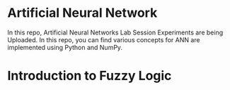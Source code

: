 # Artificial Neural Network 
In this repo, Artificial Neural Networks Lab Session Experiments are being Uploaded. In this repo, you can find various concepts for ANN are implemented using Python and NumPy. 

# Introduction to Fuzzy Logic
